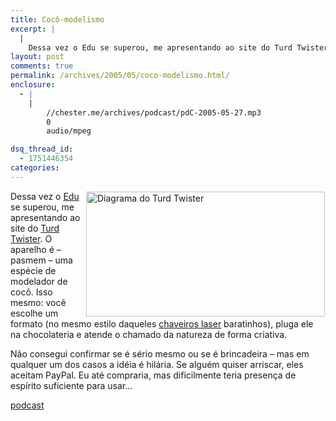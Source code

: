 ```yaml
---
title: Cocô-modelismo
excerpt: |
  |
    Dessa vez o Edu se superou, me apresentando ao site do Turd Twister. O aparelho é - pasmem - uma espécie de modelador de cocô. Isso mesmo: você escolhe um formato (no mesmo estilo daqueles chaveiros laser baratinhos), pluga ele...
layout: post
comments: true
permalink: /archives/2005/05/coco-modelismo.html/
enclosure:
  - |
    |
        //chester.me/archives/podcast/pdC-2005-05-27.mp3
        0
        audio/mpeg

dsq_thread_id:
  - 1751446354
categories:
---
```

<img border="1" style="border-color:#ffffff" alt="Diagrama do Turd Twister" src="//chester.me/archives/img/turd.gif" width="382" height="200" align="right" />Dessa vez o [Edu][1] se superou, me apresentando ao site do [Turd Twister][2]. O aparelho é &#8211; pasmem &#8211; uma espécie de modelador de cocô. Isso mesmo: você escolhe um formato (no mesmo estilo daqueles [chaveiros laser][3] baratinhos), pluga ele na chocolateria e atende o chamado da natureza de forma criativa.

Não consegui confirmar se é sério mesmo ou se é brincadeira &#8211; mas em qualquer um dos casos a idéia é hilária. Se alguém quiser arriscar, eles aceitam PayPal. Eu até compraria, mas dificilmente teria presença de espírito suficiente para usar&#8230;

<div class="podcast">
  <a href="//chester.me/archives/podcast/pdC-2005-05-27.mp3">podcast</a>
</div></p>

 [1]: http://www.stoneagescanners.com/edu/
 [2]: http://www.turdtwister.com
 [3]: http://www.mercadolivre.com.br/jm/item?site=MLB&#038;id=28537352
